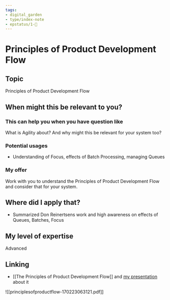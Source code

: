 ```yaml
---
tags: 
- digital_garden
- type/index-note
- epstatus/1-🌱
---
```

# Principles of Product Development Flow
## Topic

Principles of Product Development Flow

## When might this be relevant to you?

### This can help you when you have question like

What is Agility about? And why might this be relevant for your system too?

### Potential usages

-   Understanding of Focus, effects of Batch Processing, managing Queues
    

### My offer

Work with you to understand the Principles of Product Development Flow and consider that for your system.

## Where did I apply that?

-   Summarized Don Reinertsens work and high awareness on effects of Queues, Batches, Focus
    

## My level of expertise

Advanced


## Linking
+ [[The Principles of Product Development Flow]] and [my presentation](https://www.slideshare.net/SebastianRadics/the-principles-of-product-development-flow-a-summary) about it 

![[principlesofproductflow-170223063121.pdf]]